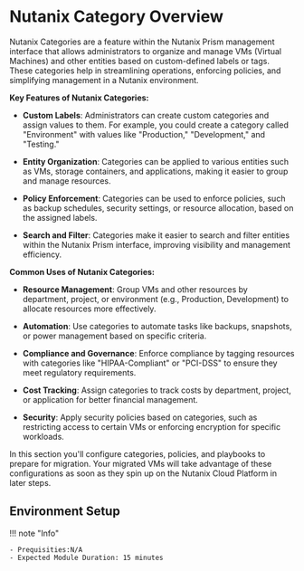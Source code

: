 
# Nutanix Category Overview


Nutanix Categories are a feature within the Nutanix Prism management interface that allows administrators to organize and manage VMs (Virtual Machines) and other entities based on custom-defined labels or tags. These categories help in streamlining operations, enforcing policies, and simplifying management in a Nutanix environment.

**Key Features of Nutanix Categories:**

- **Custom Labels**: Administrators can create custom categories and assign values to them. For example, you could create a category called "Environment" with values like "Production," "Development," and "Testing."

- **Entity Organization**: Categories can be applied to various entities such as VMs, storage containers, and applications, making it easier to group and manage resources.

- **Policy Enforcement**: Categories can be used to enforce policies, such as backup schedules, security settings, or resource allocation, based on the assigned labels.

- **Search and Filter**: Categories make it easier to search and filter entities within the Nutanix Prism interface, improving visibility and management efficiency.

**Common Uses of Nutanix Categories:**

- **Resource Management**: Group VMs and other resources by department, project, or environment (e.g., Production, Development) to allocate resources more effectively.

- **Automation**: Use categories to automate tasks like backups, snapshots, or power management based on specific criteria.

- **Compliance and Governance**: Enforce compliance by tagging resources with categories like "HIPAA-Compliant" or "PCI-DSS" to ensure they meet regulatory requirements.

- **Cost Tracking**: Assign categories to track costs by department, project, or application for better financial management.

- **Security**: Apply security policies based on categories, such as restricting access to certain VMs or enforcing encryption for specific workloads.

In this section you'll configure categories, policies, and playbooks to prepare for migration. Your migrated VMs will take advantage of these configurations as soon as they spin up on the Nutanix Cloud Platform in later steps.

## Environment Setup

!!! note "Info"
   
    - Prequisities:N/A
    - Expected Module Duration: 15 minutes
